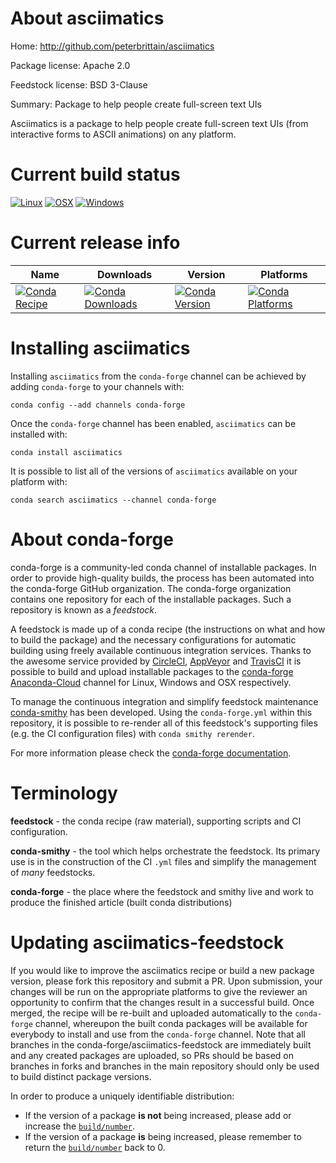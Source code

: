 About asciimatics
=================

Home: http://github.com/peterbrittain/asciimatics

Package license: Apache 2.0

Feedstock license: BSD 3-Clause

Summary: Package to help people create full-screen text UIs

Asciimatics is a package to help people create full-screen text UIs
(from interactive forms to ASCII animations) on any platform.


Current build status
====================

[![Linux](https://img.shields.io/circleci/project/github/conda-forge/asciimatics-feedstock/master.svg?label=Linux)](https://circleci.com/gh/conda-forge/asciimatics-feedstock)
[![OSX](https://img.shields.io/travis/conda-forge/asciimatics-feedstock/master.svg?label=macOS)](https://travis-ci.org/conda-forge/asciimatics-feedstock)
[![Windows](https://img.shields.io/appveyor/ci/conda-forge/asciimatics-feedstock/master.svg?label=Windows)](https://ci.appveyor.com/project/conda-forge/asciimatics-feedstock/branch/master)

Current release info
====================

| Name | Downloads | Version | Platforms |
| --- | --- | --- | --- |
| [![Conda Recipe](https://img.shields.io/badge/recipe-asciimatics-green.svg)](https://anaconda.org/conda-forge/asciimatics) | [![Conda Downloads](https://img.shields.io/conda/dn/conda-forge/asciimatics.svg)](https://anaconda.org/conda-forge/asciimatics) | [![Conda Version](https://img.shields.io/conda/vn/conda-forge/asciimatics.svg)](https://anaconda.org/conda-forge/asciimatics) | [![Conda Platforms](https://img.shields.io/conda/pn/conda-forge/asciimatics.svg)](https://anaconda.org/conda-forge/asciimatics) |

Installing asciimatics
======================

Installing `asciimatics` from the `conda-forge` channel can be achieved by adding `conda-forge` to your channels with:

```
conda config --add channels conda-forge
```

Once the `conda-forge` channel has been enabled, `asciimatics` can be installed with:

```
conda install asciimatics
```

It is possible to list all of the versions of `asciimatics` available on your platform with:

```
conda search asciimatics --channel conda-forge
```


About conda-forge
=================

conda-forge is a community-led conda channel of installable packages.
In order to provide high-quality builds, the process has been automated into the
conda-forge GitHub organization. The conda-forge organization contains one repository
for each of the installable packages. Such a repository is known as a *feedstock*.

A feedstock is made up of a conda recipe (the instructions on what and how to build
the package) and the necessary configurations for automatic building using freely
available continuous integration services. Thanks to the awesome service provided by
[CircleCI](https://circleci.com/), [AppVeyor](http://www.appveyor.com/)
and [TravisCI](https://travis-ci.org/) it is possible to build and upload installable
packages to the [conda-forge](https://anaconda.org/conda-forge)
[Anaconda-Cloud](http://docs.anaconda.org/) channel for Linux, Windows and OSX respectively.

To manage the continuous integration and simplify feedstock maintenance
[conda-smithy](http://github.com/conda-forge/conda-smithy) has been developed.
Using the ``conda-forge.yml`` within this repository, it is possible to re-render all of
this feedstock's supporting files (e.g. the CI configuration files) with ``conda smithy rerender``.

For more information please check the [conda-forge documentation](https://conda-forge.org/docs/).

Terminology
===========

**feedstock** - the conda recipe (raw material), supporting scripts and CI configuration.

**conda-smithy** - the tool which helps orchestrate the feedstock.
                   Its primary use is in the construction of the CI ``.yml`` files
                   and simplify the management of *many* feedstocks.

**conda-forge** - the place where the feedstock and smithy live and work to
                  produce the finished article (built conda distributions)


Updating asciimatics-feedstock
==============================

If you would like to improve the asciimatics recipe or build a new
package version, please fork this repository and submit a PR. Upon submission,
your changes will be run on the appropriate platforms to give the reviewer an
opportunity to confirm that the changes result in a successful build. Once
merged, the recipe will be re-built and uploaded automatically to the
`conda-forge` channel, whereupon the built conda packages will be available for
everybody to install and use from the `conda-forge` channel.
Note that all branches in the conda-forge/asciimatics-feedstock are
immediately built and any created packages are uploaded, so PRs should be based
on branches in forks and branches in the main repository should only be used to
build distinct package versions.

In order to produce a uniquely identifiable distribution:
 * If the version of a package **is not** being increased, please add or increase
   the [``build/number``](http://conda.pydata.org/docs/building/meta-yaml.html#build-number-and-string).
 * If the version of a package **is** being increased, please remember to return
   the [``build/number``](http://conda.pydata.org/docs/building/meta-yaml.html#build-number-and-string)
   back to 0.